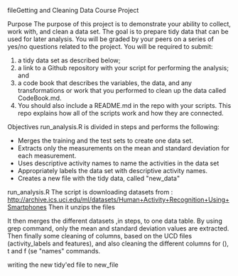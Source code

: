 fileGetting and Cleaning Data Course Project

Purpose
The purpose of this project is to demonstrate your ability to collect, work with, and clean a data set. The goal is to prepare tidy data that can be used for later analysis. You will be graded by your peers on a series of yes/no questions related to the project. You will be required to submit:
1. a tidy data set as described below;
2. a link to a Github repository with your script for performing the analysis; and
3. a code book that describes the variables, the data, and any transformations or work that you performed to clean up the data called         CodeBook.md.
4. You should also include a README.md in the repo with your scripts. This repo explains how all of the scripts work and how they are         connected.

Objectives
run_analysis.R is divided in steps and performs the following:
- Merges the training and the test sets to create one data set.
- Extracts only the measurements on the mean and standard deviation for each measurement.
- Uses descriptive activity names to name the activities in the data set
- Appropriately labels the data set with descriptive activity names.
- Creates a new file with the tidy data, called "new_data"

run_analysis.R
The script is downloading datasets from : http://archive.ics.uci.edu/ml/datasets/Human+Activity+Recognition+Using+Smartphones
Then it unzips the files

It then merges the different datasets ,in steps, to one data table.
By using grep command, only the mean and standard deviation values are extracted.
Then finally some cleaning of columns, based on the UCD files (activity_labels and features), and also cleaning the different columns for (), t and f (se "names" commands. 

writing the new tidy'ed file to new_file
